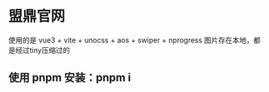# 盟鼎官网

使用的是 vue3 + vite + unocss + aos + swiper + nprogress
图片存在本地，都是经过tiny压缩过的
## 使用 pnpm 安装：pnpm i
